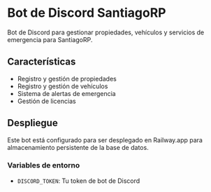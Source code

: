 # Bot de Discord SantiagoRP

Bot de Discord para gestionar propiedades, vehículos y servicios de emergencia para SantiagoRP.

## Características

- Registro y gestión de propiedades
- Registro y gestión de vehículos
- Sistema de alertas de emergencia
- Gestión de licencias

## Despliegue

Este bot está configurado para ser desplegado en Railway.app para almacenamiento persistente de la base de datos.

### Variables de entorno

- `DISCORD_TOKEN`: Tu token de bot de Discord